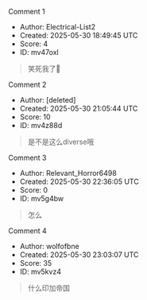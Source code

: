 Comment 1

- Author: Electrical-List2
- Created: 2025-05-30 18:49:45 UTC
- Score: 4
- ID: mv47oxl

> 笑死我了🤣

Comment 2

- Author: [deleted]
- Created: 2025-05-30 21:05:44 UTC
- Score: 10
- ID: mv4z88d

> 是不是这么diverse哦

Comment 3

- Author: Relevant_Horror6498
- Created: 2025-05-30 22:36:05 UTC
- Score: 0
- ID: mv5g4bw

> 怎么

Comment 4

- Author: wolfofbne
- Created: 2025-05-30 23:03:07 UTC
- Score: 35
- ID: mv5kvz4

> 什么印加帝国
